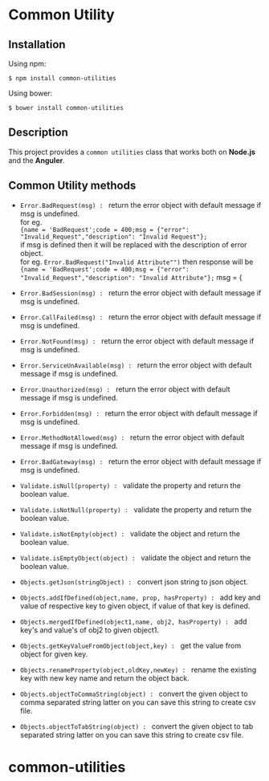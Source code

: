 # Common Utility 

## Installation


Using npm:

    $ npm install common-utilities

Using bower:

    $ bower install common-utilities


## Description

This project provides a `common utilities` class that works both on __Node.js__ and the __Anguler__.

## Common Utility methods

- `Error.BadRequest(msg) : ` return the error object with default message if msg is undefined. <br/>for eg. <br/>
`{name = 'BadRequest';code = 400;msg = {"error": "Invalid_Request","description": "Invalid Request"};`<br/>
if msg is defined then it will be replaced with the description of error object.    <br/>for eg. `Error.BadRequest("Invalid Attribute"")` then response will be <br/>
`{name = 'BadRequest';code = 400;msg = {"error": "Invalid_Request","description": "Invalid Attribute"};`                                                                                                                                                                                                msg = {

- `Error.BadSession(msg) : ` return the error object with default message if msg is undefined.
- `Error.CallFailed(msg) : ` return the error object with default message if msg is undefined.
- `Error.NotFound(msg) : ` return the error object with default message if msg is undefined.
- `Error.ServiceUnAvailable(msg) : ` return the error object with default message if msg is undefined.
- `Error.Unauthorized(msg) : ` return the error object with default message if msg is undefined.
- `Error.Forbidden(msg) : ` return the error object with default message if msg is undefined.
- `Error.MethodNotAllowed(msg) : ` return the error object with default message if msg is undefined.
- `Error.BadGateway(msg) : ` return the error object with default message if msg is undefined.                                                                                                                                                                                                                                                                                                          

- `Validate.isNull(property) : ` validate the property and return the boolean value.
- `Validate.isNotNull(property) : ` validate the property and return the boolean value.
- `Validate.isNotEmpty(object) : ` validate the object and return the boolean value.
- `Validate.isEmptyObject(object) : ` validate the object and return the boolean value.

- `Objects.getJson(stringObject) : ` convert json string to json object.
- `Objects.addIfDefined(object,name, prop, hasProperty) : ` add key and value of respective key to given object, if value of that key is defined.
- `Objects.mergedIfDefined(object1,name, obj2, hasProperty) : ` add key's and value's of obj2 to given object1.
- `Objects.getKeyValueFromObject(object,key) : ` get the value from object for given key.
- `Objects.renameProperty(object,oldKey,newKey) : ` rename the existing key with new key name and return the object back.
- `Objects.objectToCommaString(object) : ` convert the given object to comma separated string latter on you can save this string to create csv file.
- `Objects.objectToTabString(object) : ` convert the given object to tab separated string latter on you can save this string to create csv file.

# common-utilities
